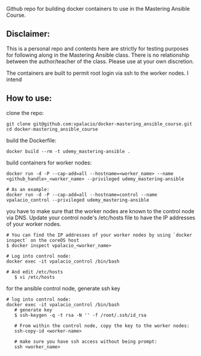 

Github repo for building docker containers to use in the Mastering Ansible Course. 

Disclaimer:
----------
This is a personal repo and contents here are strictly for testing purposes for following along in the Mastering Ansible class. There is no relationship between the author/teacher of the class. Please use at your own discretion.   

The containers are built to permit root login via ssh to the worker nodes. I intend

How to use:
-----------

clone the repo:
```
git clone git@github.com:vpalacio/docker-mastering_ansible_course.git
cd docker-mastering_ansible_course
```

build the Dockerfile:
```
docker build --rm -t udemy_mastering-ansible .
```

build containers for worker nodes:
```
docker run -d -P --cap-add=all --hostname=<worker_name> --name <github_handle>_<worker_name> --privileged udemy_mastering-ansible

# As an example:
docker run -d -P --cap-add=all --hostname=control --name vpalacio_control --privileged udemy_mastering-ansible

```

you have to make sure that the worker nodes are known to the control node via DNS. 
Update your control node's /etc/hosts file to have the IP addresses of your worker nodes. 
```
# You can find the IP addresses of your worker nodes by using `docker inspect` on the coreOS host
$ docker inspect vpalacio_<worker_name>

# Log into control node:
docker exec -it vpalacio_control /bin/bash

# And edit /etc/hosts
   $ vi /etc/hosts

```

for the ansible control node, generate ssh key
```
# log into control node:
docker exec -it vpalacio_control /bin/bash
   # generate key
   $ ssh-keygen -q -t rsa -N '' -f /root/.ssh/id_rsa

   # From within the control node, copy the key to the worker nodes: 
   ssh-copy-id <worker-name>

   # make sure you have ssh access without being prompt:
   ssh <worker_name>
```   
